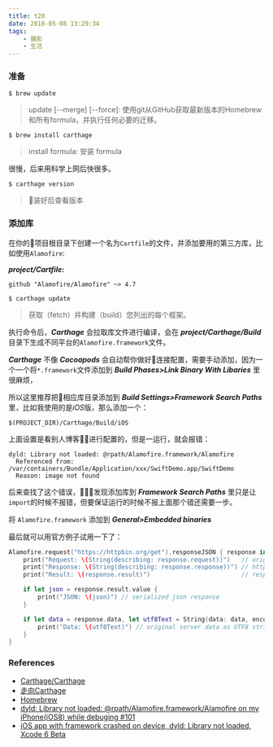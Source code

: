 ```yaml
---
title: t20
date: 2018-05-08 13:29:34
tags:
    - 摄影
    - 生活
---
```



### 准备

`$ brew update`

> update [--merge] [--force]: 使用git从GitHub获取最新版本的Homebrew和所有formula，并执行任何必要的迁移。

`$ brew install carthage`

> install formula: 安装 formula

很慢，后来用科学上网后快很多。

`$ carthage version`

> 装好后查看版本

### 添加库

在你的项目根目录下创建一个名为`Cartfile`的文件，并添加要用的第三方库，比如使用`Alamofire`:

***project/Cartfile:***
```
github "Alamofire/Alamofire" ~> 4.7
```

`$ carthage update`

> 获取（fetch）并构建（build）您列出的每个框架。

执行命令后，***Carthage*** 会拉取库文件进行编译，会在 ***project/Carthage/Build*** 目录下生成不同平台的`Alamofire.framework`文件。

***Carthage*** 不像 ***Cocoapods*** 会自动帮你做好连接配置，需要手动添加，因为一个一个将`*.framework`文件添加到 ***Build Phases>Link Binary With Libaries*** 里很麻烦，


所以这里推荐把相应库目录添加到 ***Build Settings>Framework Search Paths*** 里，比如我使用的是*iOS*版，那么添加一个：

```
$(PROJECT_DIR)/Carthage/Build/iOS
```

上面设置是看别人博客进行配置的，但是一运行，就会报错：

```
dyld: Library not loaded: @rpath/Alamofire.framework/Alamofire
  Referenced from: /var/containers/Bundle/Application/xxx/SwiftDemo.app/SwiftDemo
  Reason: image not found
```

后来查找了这个错误，发现添加库到 ***Framework Search Paths*** 里只是让`import`的时候不报错，但要保证运行的时候不报上面那个错还需要一步。

将 `Alamofire.framework` 添加到 ***General>Embedded binaries***


最后就可以用官方例子试用一下了：

```swift
Alamofire.request("https://httpbin.org/get").responseJSON { response in
    print("Request: \(String(describing: response.request))")   // original url request
    print("Response: \(String(describing: response.response))") // http url response
    print("Result: \(response.result)")                         // response serialization result

    if let json = response.result.value {
        print("JSON: \(json)") // serialized json response
    }

    if let data = response.data, let utf8Text = String(data: data, encoding: .utf8) {
        print("Data: \(utf8Text)") // original server data as UTF8 string
    }
}
```

### References

- [Carthage/Carthage](https://github.com/Carthage/Carthage)
- [走向Carthage](https://www.jianshu.com/p/3921289cd3c5)
- [Homebrew](https://docs.brew.sh/Manpage)
- [dyld: Library not loaded: @rpath/Alamofire.framework/Alamofire on my iPhone(iOS8) while debuging #101](https://github.com/Alamofire/Alamofire/issues/101)
- [iOS app with framework crashed on device, dyld: Library not loaded, Xcode 6 Beta](https://stackoverflow.com/a/24345546/6279975)